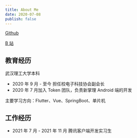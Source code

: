 ```yaml
---
title: About Me
date: 2020-07-08
publish: false
---
```


[Github](https://github.com/kcqnly)

[B 站](https://space.bilibili.com/44799291)

## 教育经历

武汉理工大学本科

- 2020 年 9 月 - 至今 担任校电子科技协会副会长
- 2020 年 7 月加入 Token 团队，负责新掌理 Android 端的开发

主要学习方向：Flutter、Vue、SpringBoot、单片机

## 工作经历

- 2021 年 7 月 - 2021 年 11 月 腾讯客户端开发实习生
